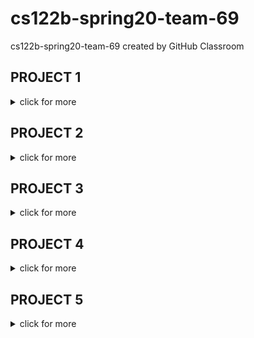 # cs122b-spring20-team-69
cs122b-spring20-team-69 created by GitHub Classroom

## PROJECT 1
<details><summary>click for more</summary>
  
## VIDEO
Link: https://youtu.be/j0mx1oNTue0

## DEPLOYMENT
1) Clone this Git repo
2) Create database and its tables
3) Import data into database
4) Change to correct MySQL credentials in application.properties (in cs122b-spring20-team-69/fabflix-backend/src/main/resources)
5) Build .war in fabflix-backend/ directory 
<code>mvn package</code>
6) Copy .war file to ~/tomcat/webapps
<code>cp ./target/*.war /home/ubuntu/tomcat/webapps</code>
7) Navigate to fabflix-frontend/ directory
8) Run <code>npm install</code>
9) Run <code>ng build --base-href=. --prod</code>
10) Go to dist/ directory in the same directory
11) Rename directory if desired; default is fabflix-frontend
12) Copy directory to ~/tomcat/webapps
<code>cp <name_of_directory> /home/ubuntu/tomcat/webapps</code>
13) Navigate to ~/tomcat/webapps
14) Rename fabflix-0.0.1-SNAPSHOT.war to fabflix-backend.war
15) In browser, navigate to Tomcat manager page at ec2-54-68-162-171.us-west-2.compute.amazonaws.com:8080/manager/html
16) Click on "/fabflix" under "Paths"

## CONTRIBUTION
- John: Frontend/Angular coding and setup 
- Alexis: Backend/Spring Boot JDBC coding and setup
</details>

## PROJECT 2
<details><summary>click for more</summary>

## VIDEO
Link: https://youtu.be/IjvZFraVNKs
- Demo was done on 4/28/20, but sales entries were 4/29/20, due to time of server instance
- At the last few minutes, had to use MySQL CLI to correctly query for the sales records

## DEPLOYMENT
1) Prepare database and tables
2) Clone this Git Repo
3) Change to correct MySQL credentials in cs122b-spring20-team-69/fabflix-backend/src/main/resources/application.properties
4) Build .war in fabflix-backend/ directory 
<code>mvn package</code>
5) Copy .war file to ~/tomcat/webapps
<code>cp ./target/*.war /home/ubuntu/tomcat/webapps</code>
6) Navigate to fabflix-frontend/ directory
7) Run <code>npm install</code>
8) Run <code>ng build --base-href=. --prod</code>
9) Go to dist/ directory in the same directory
10) Rename directory if desired; default is fabflix-frontend
11) Copy directory to ~/tomcat/webapps
<code>cp <name_of_directory> /home/ubuntu/tomcat/webapps</code>
12) Navigate to ~/tomcat/webapps
13) Rename fabflix-0.0.1-SNAPSHOT.war to fabflix-backend.war
14) In browser, navigate to Tomcat manager page at ec2-54-68-162-171.us-west-2.compute.amazonaws.com:8080/manager/html
15) Click on "/fabflix" under "Paths"

## SUBSTRING MATCH DESIGN
We implemented the substring matching using the ".... LIKE %substring%" method.

## CONTRIBUTIONS
- John: Browse By Genre and Title, Movie List functionalities, Cart
- Alexis: HTML for most, CSS for all; Login, Checkout, Post Payment
</details>

## PROJECT 3
<details><summary>click for more</summary>
  
## VIDEO
Note: The parser successfully finished, but afterwards, near the end of the demo our database connection was lost and our site wouldn't load results where it previously did as seen in the video. We apologize for this and are uploading whatever is relevant.

Link: https://drive.google.com/open?id=1g8g-FTEfmuYspeVtGtnn8RDDmDMsq7yi

## DEPLOYMENT
1) Prepare database and tables
2) Clone this Git Repo
3) Copy correct MySQL credentials into cs122b-spring20-team-69/fabflix-backend/src/main/resources
<code> cp ~/application.properties ~/cs122b-spring20-team-69/fabflix-backend/src/main/resources </code>
4) cd into backedn directory
<code>cd ~/cs122b-spring20-team-69/fabflix-backend </code>
5) Build .war in fabflix-backend/ directory 
<code>mvn clean package</code>
5) Copy .war file to ~/tomcat/webapps
<code>cp ./target/*.war /home/ubuntu/tomcat/webapps</code>
6) cd into frontend directory
<code>cd  ~/cs122b-spring20-team-69/fabflix-frontend</code>
7) Install dependencies
Run <code>npm install</code>
8) Build files
Run <code>ng build --base-href=. --prod</code>
9) cd into target file directory
<code>cd dist</code>
10) Rename the directory to fabflix
11) Create WEB-INF directory in fabflix/
<code>mkdir fabflix/WEB-INF</code>
12) Copy web.xml into fabflix/WEB-INF
<code>cp ~/web.xml ./WEB-INF</code>
13) Copy fabflix/ directory into ~/tomcat/webapps
<code>cp fabflix /home/ubuntu/tomcat/webapps</code>
14) cd to ~/tomcat/webapps
<code>cd ~/tomcat/webapps</code>
15) Rename fabflix-0.0.1-SNAPSHOT.war to fabflix-backend.war
<code>mv fabflix-0.0.1-SHANPSHOT.war fabflix-backend.war</code>
16) Wait until fabflix-backend directory exists
17) Copy web.xml into fabflix-backend/WEB-INF
<code>cp ~/web.xml fabflix-backend/WEB-INF</code>
18) In browser, navigate to Tomcat manager page at ec2-54-68-162-171.us-west-2.compute.amazonaws.com:8080/manager/html
19) Click on "/fabflix" under "Paths"

## PREPARED STATEMENTS
- All prepared statements can be found in the following files:
1. JdbcMovieRepository (https://github.com/UCI-Chenli-teaching/cs122b-spring20-team-69/blob/master/fabflix-backend/src/main/java/com/fabflix/fabflix/repository/JdbcMovieRepository.java)
2. MovieParser (https://github.com/UCI-Chenli-teaching/cs122b-spring20-team-69/blob/master/fabflix-backend/src/main/java/com/fabflix/fabflix/MovieParser.java)
3. StarParser (https://github.com/UCI-Chenli-teaching/cs122b-spring20-team-69/blob/master/fabflix-backend/src/main/java/com/fabflix/fabflix/StarParser.java)
4. CastParser (https://github.com/UCI-Chenli-teaching/cs122b-spring20-team-69/blob/master/fabflix-backend/src/main/java/com/fabflix/fabflix/CastParser.java)

## PARSING OPTIMIZATIONS
1. Validating data as they're found when parsing any XML, we make checks at each stage before passing on the data to the next, until it's created and fully processed to store into a List to later iterate over to add to our database;
2. Gather genres within xml, normalize them using the given key, then using that to generate a subset of genres not already included in table and then adding them to the database in a separate function. This prevents us having to check if the genre found already exists in our genres table for each movie.

## DATA INCONSISTENCIES REPORT
- All XML inconsistencies reported to user through console.

## CONTRIBUTIONS
John: HTTPS, Encryption, Dashboard
Alexis: ReCAPTCHA, Stored Procedure, XML
</details>

## PROJECT 4
<details><summary>click for more</summary>
  
## VIDEO
Link: https://drive.google.com/file/d/1qmxKobkbLzCit7Z36kI5WUzRwQIRisGm/view?usp=sharing

## DEPLOYMENT: Webpage
1) Prepare database and tables
2) Clone this Git Repo
3) Copy correct MySQL credentials into cs122b-spring20-team-69/fabflix-backend/src/main/resources
<code> cp ~/application.properties ~/cs122b-spring20-team-69/fabflix-backend/src/main/resources </code>
4) cd into backend directory
<code>cd ~/cs122b-spring20-team-69/fabflix-backend </code>
5) Build .war in fabflix-backend/ directory 
<code>mvn clean package</code>
5) Copy .war file to ~/tomcat/webapps
<code>cp ./target/*.war /home/ubuntu/tomcat/webapps</code>
6) cd into frontend directory
<code>cd  ~/cs122b-spring20-team-69/fabflix-frontend</code>
7) Install dependencies
Run <code>npm install</code>
8) Build files
Run <code>ng build --base-href=. --prod</code>
9) cd into target file directory
<code>cd dist</code>
10) Rename the directory to fabflix
11) Create WEB-INF directory in fabflix/
<code>mkdir fabflix/WEB-INF</code>
12) Copy web.xml into fabflix/WEB-INF
<code>cp ~/web.xml ./WEB-INF</code>
13) Copy fabflix/ directory into ~/tomcat/webapps
<code>cp fabflix /home/ubuntu/tomcat/webapps</code>
14) cd to ~/tomcat/webapps
<code>cd ~/tomcat/webapps</code>
15) Rename fabflix-0.0.1-SNAPSHOT.war to fabflix-backend.war
<code>mv fabflix-0.0.1-SNAPSHOT.war fabflix-backend.war</code>
16) Wait until fabflix-backend directory exists
17) Copy web.xml into fabflix-backend/WEB-INF
<code>cp ~/web.xml fabflix-backend/WEB-INF</code>
18) In browser, navigate to Tomcat manager page at ec2-54-68-162-171.us-west-2.compute.amazonaws.com:8080/manager/html
19) Click on "/fabflix" under "Paths"

## DEPLOYMENT: Android App
1) Clone this Git Repo
2) Import into Intellij IDEA
3) Allow Gradle import to finish
4) Edit configuration -> Add Android App configuration -> set module as "app"
5) Navigate to Build > Build Bundle(s) & APKs > Build APKs
6) Once build finishes, locate APK (message notifying location appears at lower right)
7) Drag and drop APK file onto local emulator

## CONTRIBUTIONS
John: full text search, autocomplete
Alexis: android app backend/frontend
</details>

## PROJECT 5
<details> <summary>click for more</summary>

## VIDEO
Link: https://drive.google.com/file/d/12HuAdzQusow_huejls7S3j4UMtxbNYP5/view?usp=sharing
  
## DEPLOYMENT
1) Prepare database and tables
2) Clone this Git Repo
3) Copy correct MySQL credentials into cs122b-spring20-team-69/fabflix-backend/src/main/resources
<code> cp ~/application.properties ~/cs122b-spring20-team-69/fabflix-backend/src/main/resources </code>
4) cd into backend directory
<code>cd ~/cs122b-spring20-team-69/fabflix-backend </code>
5) Build .war in fabflix-backend/ directory 
<code>mvn clean package</code>
5) Copy .war file to ~/tomcat/webapps
<code>cp ./target/*.war /home/ubuntu/tomcat/webapps</code>
6) cd into frontend directory
<code>cd  ~/cs122b-spring20-team-69/fabflix-frontend</code>
7) Install dependencies
Run <code>npm install</code>
8) Build files
Run <code>ng build --base-href=. --prod</code>
9) cd into target file directory
<code>cd dist</code>
10) Rename the directory to fabflix
11) Create WEB-INF directory in fabflix/
<code>mkdir fabflix/WEB-INF</code>
12) Copy web.xml into fabflix/WEB-INF
<code>cp ~/web.xml ./WEB-INF</code>
13) Copy fabflix/ directory into ~/tomcat/webapps
<code>cp fabflix /home/ubuntu/tomcat/webapps</code>
14) cd to ~/tomcat/webapps
<code>cd ~/tomcat/webapps</code>
15) Rename fabflix-0.0.1-SNAPSHOT.war to fabflix-backend.war
<code>mv fabflix-0.0.1-SNAPSHOT.war fabflix-backend.war</code>
16) Wait until fabflix-backend directory exists
17) Copy web.xml into fabflix-backend/WEB-INF
<code>cp ~/web.xml fabflix-backend/WEB-INF</code>
18) In browser, navigate to Tomcat manager page at ec2-54-68-162-171.us-west-2.compute.amazonaws.com:8080/manager/html
19) Click on "/fabflix" under "Paths"

## CONTRIBUTIONS
John: master/slave and load balancing
Alexis: connection pooling and time log processing

## CONNECTION POOLING
- Path of Connection Pooling Configuration: fabflix-backend/src/main/resources/application.properties

- Explain how Connection Pooling is utilized in the Fabflix code.
	1. spring.datasource.hikari.connection-timeout = 20000 
		Client will wait a maximum of 20,000 ms when requesting a DB connection, if time exceeds a SQL exception will be thrown.
	2. spring.datasource.hikari.minimum-idle= 10 
		A minimum of 10 idle connections will be maintained in the pool. If # of idle connections dips below this and total connections less than max pool size, the pool will add connections accordingly.
	3. spring.datasource.hikari.maximum-pool-size= 10
		Connection pool will have maximum of 10 connections, this includes the # of idle/in-use connections. This is kept the same as the # minimum idle connections. 
	4. spring.datasource.hikari.idle-timeout=10000
		Connection can be idle for a maximum of 10,000 ms, but setting only applies when minimum # of idle connections < maximum pool size.
	5. spring.datasource.hikari.auto-commit =true
		Auto-commit behavior of a returned connection = true.
    
- Explain how Connection Pooling works with two backend SQL.
    

## Master/Slave
- Path of all code/configuration files in GitHub of routing queries to Master/Slave SQL:

- How read/write requests were routed to Master/Slave SQL?
    

## JMeter TS/TJ Time Logs
Instructions of how to use the `log_processing.*` script to process the JMeter logs.
  1. Navigate to "test logs" folder
  2. Run command: python3 log_processing.py "log_file_name.txt"

## JMeter TS/TJ Time Measurement Report

| **Single-instance Version Test Plan**          | **Graph Results Screenshot** | **Average Query Time(ms)** | **Average Search Servlet Time(ms)** | **Average JDBC Time(ms)** | **Analysis** |
|------------------------------------------------|------------------------------|----------------------------|-------------------------------------|---------------------------|--------------|
| Case 1: HTTP/1 thread                          | ![](/img/graph1.png)   | 60                       | 3.26                                  | 3.26                        | ??           |
| Case 2: HTTP/10 threads                        | ![](/img/graph2.png)   | 52                         | 2.43                                  | 2.42                        | ??           |
| Case 3: HTTPS/10 threads                       | ![](/img/graph3.png)   | 51                         | 1.90                                  | 1.90                        | ??           |
| Case 4: HTTP/10 threads/No connection pooling  | ![](/img/graph4.png)   | 70                         | 1.82                                  | 1.81                        | ??           |

| **Scaled Version Test Plan**                   | **Graph Results Screenshot** | **Average Query Time(ms)** | **Average Search Servlet Time(ms)** | **Average JDBC Time(ms)** | **Analysis** |
|------------------------------------------------|------------------------------|----------------------------|-------------------------------------|---------------------------|--------------|
| Case 1: HTTP/1 thread                          | ![](path to image in img/)   | ??                         | ??                                  | ??                        | ??           |
| Case 2: HTTP/10 threads                        | ![](path to image in img/)   | ??                         | ??                                  | ??                        | ??           |
| Case 3: HTTP/10 threads/No connection pooling  | ![](path to image in img/)   | ??                         | ??                                  | ??                        | ??           |
</details>
